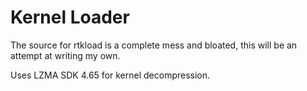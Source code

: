 # Kernel Loader

The source for rtkload is a complete mess and bloated, this will be an attempt at writing my own.

Uses LZMA SDK 4.65 for kernel decompression.
